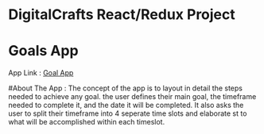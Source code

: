 # DigitalCrafts React/Redux Project

# Goals App
App Link : <a href="http://hlj.goalapp.surge.sh">Goal App</a>
  
#About The App :
The concept of the app is to layout in detail the steps needed to achieve any goal.
the user defines their main goal, the timeframe needed to complete it, and the date it will be completed. It also asks the user to split their timeframe into 4 seperate time slots and elaborate st to what will be accomplished within each timeslot.
